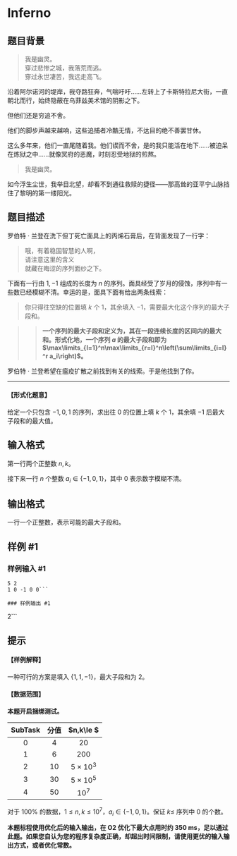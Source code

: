 # Inferno

## 题目背景

> 我是幽灵。  
> 穿过悲惨之城，我落荒而逃。  
> 穿过永世凄苦，我远走高飞。

沿着阿尔诺河的堤岸，我夺路狂奔，气喘吁吁……左转上了卡斯特拉尼大街，一直朝北而行，始终隐蔽在乌菲兹美术馆的阴影之下。

但他们还是穷追不舍。

他们的脚步声越来越响，这些追捕者冷酷无情，不达目的绝不善罢甘休。

这么多年来，他们一直尾随着我。他们锲而不舍，是的我只能活在地下……被迫呆在炼狱之中……就像冥府的恶魔，时刻忍受地狱的煎熬。

> 我是幽灵。

如今浮生尘世，我举目北望，却看不到通往救赎的捷径——那高耸的亚平宁山脉挡住了黎明的第一缕阳光。

## 题目描述

罗伯特 · 兰登在洗下但丁死亡面具上的丙烯石膏后，在背面发现了一行字：

> 哦，有着稳固智慧的人啊，  
> 请注意这里的含义  
> 就藏在晦涩的序列面纱之下。

下面有一行由 $1,-1$ 组成的长度为 $n$ 的序列。面具经受了岁月的侵蚀，序列中有一些数已经模糊不清。幸运的是，面具下面有给出两条线索：

> 你只得往空缺的位置填 $k$ 个 $1$，其余填入 $-1$，需要最大化这个序列的最大子段和。

 > > **一个序列的最大子段和定义为，其在一段连续长度的区间内的最大和。形式化地，一个序列 $a$ 的最大子段和即为 $\max\limits_{l=1}^n\max\limits_{r=l}^n\left(\sum\limits_{i=l}^r a_i\right)$。**

罗伯特 · 兰登希望在瘟疫扩散之前找到有关的线索。于是他找到了你。

- - -

#### 【形式化题意】

给定一个只包含 $-1,0,1$ 的序列，求出往 $0$ 的位置上填 $k$ 个 $1$，其余填 $-1$ 后最大子段和的最大值。

## 输入格式

第一行两个正整数 $n,k$。

接下来一行 $n$ 个整数 $a_i\in\{-1,0,1\}$，其中 $0$ 表示数字模糊不清。

## 输出格式

一行一个正整数，表示可能的最大子段和。

## 样例 #1

### 样例输入 #1
```
5 2
1 0 -1 0 0```

### 样例输出 #1

```
2```

## 提示

#### 【样例解释】

一种可行的方案是填入 $\{1,1,-1\}$，最大子段和为 $2$。

#### 【数据范围】


**本题开启捆绑测试。**

| $\text{SubTask}$ | 分值 | $n,k\le $ |
| :----------: | :----------: | :----------: |
| $0$ | $4$ | $20$ | 
| $1$ | $6$ | $200$ | 
| $2$ | $10$ | $5\times 10^3$ | 
| $3$ | $30$ | $5\times 10^5$ | 
| $4$ | $50$ | $10^7$ | 


对于 $100\%$ 的数据，$1\le n,k\le10^7$，$a_i\in \{-1,0,1\}$。保证 $k\le$ 序列中 $0$ 的个数。

**本题标程使用优化后的输入输出，在 O2 优化下最大点用时约 $350$ ms，足以通过此题。如果您自认为您的程序复杂度正确，却超出时间限制，请使用更优的输入输出方式，或者优化常数。**

